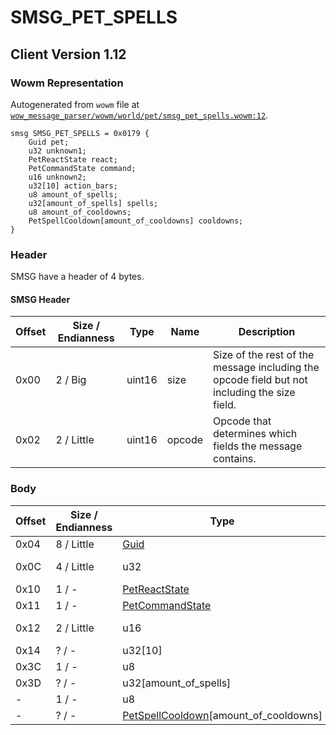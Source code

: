 # SMSG_PET_SPELLS

## Client Version 1.12

### Wowm Representation

Autogenerated from `wowm` file at [`wow_message_parser/wowm/world/pet/smsg_pet_spells.wowm:12`](https://github.com/gtker/wow_messages/tree/main/wow_message_parser/wowm/world/pet/smsg_pet_spells.wowm#L12).
```rust,ignore
smsg SMSG_PET_SPELLS = 0x0179 {
    Guid pet;
    u32 unknown1;
    PetReactState react;
    PetCommandState command;
    u16 unknown2;
    u32[10] action_bars;
    u8 amount_of_spells;
    u32[amount_of_spells] spells;
    u8 amount_of_cooldowns;
    PetSpellCooldown[amount_of_cooldowns] cooldowns;
}
```
### Header

SMSG have a header of 4 bytes.

#### SMSG Header

| Offset | Size / Endianness | Type   | Name   | Description |
| ------ | ----------------- | ------ | ------ | ----------- |
| 0x00   | 2 / Big           | uint16 | size   | Size of the rest of the message including the opcode field but not including the size field.|
| 0x02   | 2 / Little        | uint16 | opcode | Opcode that determines which fields the message contains.|

### Body

| Offset | Size / Endianness | Type | Name | Description | Comment |
| ------ | ----------------- | ---- | ---- | ----------- | ------- |
| 0x04 | 8 / Little | [Guid](../spec/packed-guid.md) | pet |  |  |
| 0x0C | 4 / Little | u32 | unknown1 |  | mangoszero: set to 0 |
| 0x10 | 1 / - | [PetReactState](petreactstate.md) | react |  |  |
| 0x11 | 1 / - | [PetCommandState](petcommandstate.md) | command |  |  |
| 0x12 | 2 / Little | u16 | unknown2 |  | mangoszero: set to 0 |
| 0x14 | ? / - | u32[10] | action_bars |  |  |
| 0x3C | 1 / - | u8 | amount_of_spells |  |  |
| 0x3D | ? / - | u32[amount_of_spells] | spells |  |  |
| - | 1 / - | u8 | amount_of_cooldowns |  |  |
| - | ? / - | [PetSpellCooldown](petspellcooldown.md)[amount_of_cooldowns] | cooldowns |  |  |

